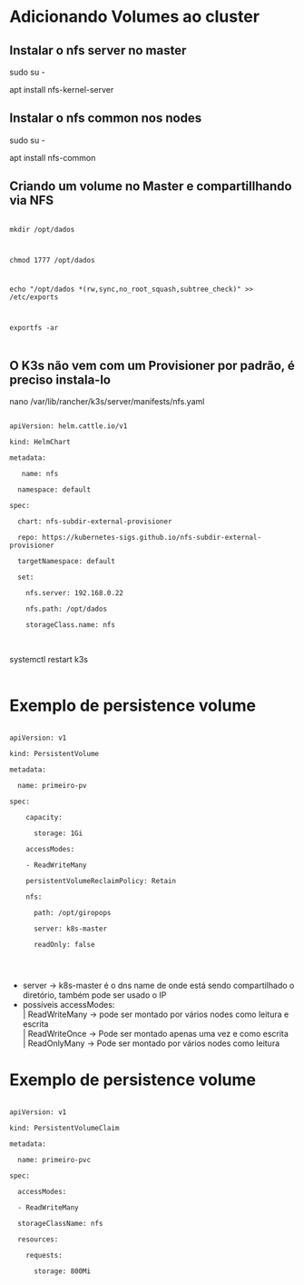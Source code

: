 # Adicionando Volumes ao cluster

## Instalar o nfs server no master
sudo su -

apt install nfs-kernel-server


## Instalar o nfs common nos nodes
sudo su -

apt install nfs-common

## Criando um volume no Master e compartillhando via NFS
<code>
mkdir /opt/dados<br>
  
chmod 1777 /opt/dados<br>
  
echo "/opt/dados *(rw,sync,no_root_squash,subtree_check)" >> /etc/exports<br>

exportfs -ar
</code>
<br>
<br>

## O K3s não vem com um Provisioner por padrão, é preciso instala-lo
nano /var/lib/rancher/k3s/server/manifests/nfs.yaml

<code>
apiVersion: helm.cattle.io/v1<br>
kind: HelmChart<br>
metadata:<br>
&nbsp;  name: nfs<br>
&nbsp; namespace: default<br>
spec:<br>
&nbsp; chart: nfs-subdir-external-provisioner<br>
&nbsp; repo: https://kubernetes-sigs.github.io/nfs-subdir-external-provisioner<br>
&nbsp; targetNamespace: default<br>
&nbsp; set:<br>
&nbsp; &nbsp; nfs.server: 192.168.0.22<br>
&nbsp; &nbsp; nfs.path: /opt/dados<br>
&nbsp; &nbsp; storageClass.name: nfs<br>
</code>
<br>

systemctl restart k3s
<br>
<br>


# Exemplo de persistence volume
<code> 
apiVersion: v1<br>
kind: PersistentVolume<br>
metadata:<br>
&nbsp; name: primeiro-pv<br>
spec:<br>
  &nbsp; capacity:<br>
  &nbsp; &nbsp; storage: 1Gi<br>
  &nbsp; accessModes:<br>
  &nbsp; - ReadWriteMany<br>
  &nbsp; persistentVolumeReclaimPolicy: Retain<br>
  &nbsp; nfs:<br>
  &nbsp; &nbsp; path: /opt/giropops<br>
  &nbsp; &nbsp; server: k8s-master<br>
  &nbsp; &nbsp; readOnly: false<br>
<br>  
</code> 

* server ->  k8s-master é o dns name de onde está sendo compartilhado o diretório, também pode ser usado o IP
* possíveis accessModes: <br>
| ReadWriteMany ->  pode ser montado por vários nodes como leitura e escrita<br>
| ReadWriteOnce -> Pode ser montado apenas uma vez e como escrita<br>
| ReadOnlyMany -> Pode ser montado por vários nodes como leitura<br>

# Exemplo de persistence volume

<code>
apiVersion: v1<br>
kind: PersistentVolumeClaim<br>
metadata:<br>
&nbsp; name: primeiro-pvc<br>
spec:<br>
&nbsp; accessModes:<br>
&nbsp; - ReadWriteMany<br>
&nbsp; storageClassName: nfs<br>
&nbsp; resources: <br>
&nbsp; &nbsp; requests:<br>
&nbsp; &nbsp; &nbsp; storage: 800Mi<br>
</code>
<br>
<br>

